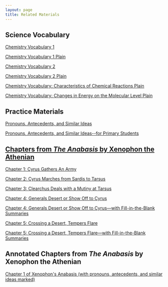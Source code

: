 ```yaml
---
layout: page
title: Related Materials
---
```

<h2>Science Vocabulary</h2>
<a href="/tutorials-v2/chemistry_vocabulary/chemistry_vocabulary_01/index.html">Chemistry Vocabulary 1 </a>

<a href="/tutorials-v2/chemistry_vocabulary/chemistry_vocabulary_01_plain/index.html">Chemistry Vocabulary 1 Plain</a>

<a href="/tutorials-v2/chemistry_vocabulary/chemistry_vocabulary_02/index.html">Chemistry Vocabulary 2 </a>

<a href="/tutorials-v2/chemistry_vocabulary/chemistry_vocabulary_02_plain/index.html">Chemistry Vocabulary 2 Plain</a>

<a href="/tutorials-v2/chemistry_vocabulary/chemistry_vocabulary_CCR_plain/index.html">Chemistry Vocabulary:  Characteristics of Chemical Reactions Plain</a>

<a href="/tutorials-v2/chemistry_vocabulary/chemistry_vocabulary_CEML_plain/index.html">Chemistry Vocabulary:  Changes in Energy on the Molecular Level Plain</a>


<h2>Practice Materials</h2>
<a href="/tutorials-v2/pronouns/index.html">Pronouns, Antecedents, and Similar Ideas</a>

<a href="/tutorials-v2/article_about_tablets_with_pronouns_marked/index.html">Pronouns, Antecedents, and Similar Ideas--for Primary Students

<h2>Chapters from <i>The Anabasis</i> by Xenophon the Athenian</h2>

<a href="/tutorials-v2/xenophon/chapter_1">Chapter 1:  Cyrus Gathers An Army </a>

<a href="/tutorials-v2/xenophon/chapter_2">Chapter 2:  Cyrus Marches from Sardis to Tarsus </a>

<a href="/tutorials-v2/xenophon/chapter_3">Chapter 3:  Clearchus Deals with a Mutiny at Tarsus</a>

<a href="/tutorials-v2/xenophon/chapter_4">Chapter 4:  Generals Desert or Show Off to Cyrus</a>

<a href="/tutorials-v2/xenophon_tooltip_summaries/chapter_4">Chapter 4:  Generals Desert or Show Off to Cyrus—with Fill-in-the-Blank Summaries</a>


<a href="/tutorials-v2/xenophon/chapter_5">Chapter 5:  Crossing a Desert, Tempers Flare</a>


<a href="/tutorials-v2/xenophon_tooltip_summaries/chapter_5">Chapter 5:  Crossing a Desert, Tempers Flare—with Fill-in-the-Blank Summaries</a>


<h2>Annotated Chapters from <i>The Anabasis</i> by Xenophon the Athenian</h2>

<a href="/tutorials-v2/xenophon_pronoun_antecedent/chapter_1/index.html">Chapter 1 of Xenophon's Anabasis (with pronouns, antecedents, and similar ideas marked)</a>

